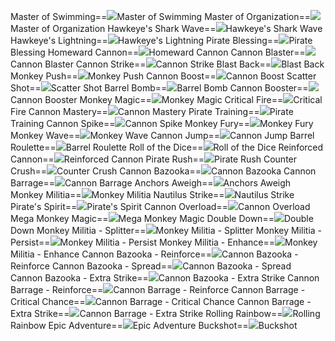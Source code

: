 Master of Swimming==<img src="upload/mxd/Cannoneer/Skill Master of Swimming.png"/>Master of Swimming
Master of Organization==<img src="upload/mxd/Cannoneer/Skill Master of Organization.png"/>Master of Organization
Hawkeye's Shark Wave==<img src="upload/mxd/Cannoneer/Skill Hawkeye's Shark Wave.png"/>Hawkeye's Shark Wave
Hawkeye's Lightning==<img src="upload/mxd/Cannoneer/Skill Hawkeye's Lightning.png"/>Hawkeye's Lightning
Pirate Blessing==<img src="upload/mxd/Cannoneer/Skill Pirate Blessing.png"/>Pirate Blessing
Homeward Cannon==<img src="upload/mxd/Cannoneer/Skill Homeward Cannon.png"/>Homeward Cannon
Cannon Blaster==<img src="upload/mxd/Cannoneer/Skill Cannon Blaster.png"/>Cannon Blaster
Cannon Strike==<img src="upload/mxd/Cannoneer/Skill Cannon Strike.png"/>Cannon Strike
Blast Back==<img src="upload/mxd/Cannoneer/Skill Blast Back.png"/>Blast Back
Monkey Push==<img src="upload/mxd/Cannoneer/Skill Monkey Push.png"/>Monkey Push
Cannon Boost==<img src="upload/mxd/Cannoneer/Skill Cannon Boost.png"/>Cannon Boost
Scatter Shot==<img src="upload/mxd/Cannoneer/Skill Scatter Shot.png"/>Scatter Shot
Barrel Bomb==<img src="upload/mxd/Cannoneer/Skill Barrel Bomb.png"/>Barrel Bomb
Cannon Booster==<img src="upload/mxd/Cannoneer/Skill Cannon Booster.png"/>Cannon Booster
Monkey Magic==<img src="upload/mxd/Cannoneer/Skill Monkey Magic.png"/>Monkey Magic
Critical Fire==<img src="upload/mxd/Cannoneer/Skill Critical Fire.png"/>Critical Fire
Cannon Mastery==<img src="upload/mxd/Cannoneer/Skill Cannon Mastery.png"/>Cannon Mastery
Pirate Training==<img src="upload/mxd/Cannoneer/Skill Pirate Training.png"/>Pirate Training
Cannon Spike==<img src="upload/mxd/Cannoneer/Skill Cannon Spike.png"/>Cannon Spike
Monkey Fury==<img src="upload/mxd/Cannoneer/Skill Monkey Fury.png"/>Monkey Fury
Monkey Wave==<img src="upload/mxd/Cannoneer/Skill Monkey Wave.png"/>Monkey Wave
Cannon Jump==<img src="upload/mxd/Cannoneer/Skill Cannon Jump.png"/>Cannon Jump
Barrel Roulette==<img src="upload/mxd/Cannoneer/Skill Barrel Roulette.png"/>Barrel Roulette
Roll of the Dice==<img src="upload/mxd/Cannoneer/Skill Roll of the Dice.png"/>Roll of the Dice
Reinforced Cannon==<img src="upload/mxd/Cannoneer/Skill Reinforced Cannon.png"/>Reinforced Cannon
Pirate Rush==<img src="upload/mxd/Cannoneer/Skill Pirate Rush.png"/>Pirate Rush
Counter Crush==<img src="upload/mxd/Cannoneer/Skill Counter Crush.png"/>Counter Crush
Cannon Bazooka==<img src="upload/mxd/Cannoneer/Skill Cannon Bazooka.png"/>Cannon Bazooka
Cannon Barrage==<img src="upload/mxd/Cannoneer/Skill Cannon Barrage.png"/>Cannon Barrage
Anchors Aweigh==<img src="upload/mxd/Cannoneer/Skill Anchors Aweigh.png"/>Anchors Aweigh
Monkey Militia==<img src="upload/mxd/Cannoneer/Skill Monkey Militia.png"/>Monkey Militia
Nautilus Strike==<img src="upload/mxd/Cannoneer/Skill Nautilus Strike.png"/>Nautilus Strike
Pirate's Spirit==<img src="upload/mxd/Cannoneer/Skill Pirate's Spirit.png"/>Pirate's Spirit
Cannon Overload==<img src="upload/mxd/Cannoneer/Skill Cannon Overload.png"/>Cannon Overload
Mega Monkey Magic==<img src="upload/mxd/Cannoneer/Skill Mega Monkey Magic.png"/>Mega Monkey Magic
Double Down==<img src="upload/mxd/Cannoneer/Skill Double Down.png"/>Double Down
Monkey Militia \- Splitter==<img src="upload/mxd/Cannoneer/Skill Monkey Militia - Splitter.png"/>Monkey Militia - Splitter
Monkey Militia \- Persist==<img src="upload/mxd/Cannoneer/Skill Monkey Militia - Persist.png"/>Monkey Militia - Persist
Monkey Militia \- Enhance==<img src="upload/mxd/Cannoneer/Skill Monkey Militia - Enhance.png"/>Monkey Militia - Enhance
Cannon Bazooka \- Reinforce==<img src="upload/mxd/Cannoneer/Skill Cannon Bazooka - Reinforce.png"/>Cannon Bazooka - Reinforce
Cannon Bazooka \- Spread==<img src="upload/mxd/Cannoneer/Skill Cannon Bazooka - Spread.png"/>Cannon Bazooka - Spread
Cannon Bazooka \- Extra Strike==<img src="upload/mxd/Cannoneer/Skill Cannon Bazooka - Extra Strike.png"/>Cannon Bazooka - Extra Strike
Cannon Barrage \- Reinforce==<img src="upload/mxd/Cannoneer/Skill Cannon Barrage - Reinforce.png"/>Cannon Barrage - Reinforce
Cannon Barrage \- Critical Chance==<img src="upload/mxd/Cannoneer/Skill Cannon Barrage - Critical Chance.png"/>Cannon Barrage - Critical Chance
Cannon Barrage \- Extra Strike==<img src="upload/mxd/Cannoneer/Skill Cannon Barrage - Extra Strike.png"/>Cannon Barrage - Extra Strike
Rolling Rainbow==<img src="upload/mxd/Cannoneer/Skill Rolling Rainbow.png"/>Rolling Rainbow
Epic Adventure==<img src="upload/mxd/Cannoneer/Skill Epic Adventure (Pirate).png"/>Epic Adventure
Buckshot==<img src="upload/mxd/Cannoneer/Skill Buckshot.png"/>Buckshot
